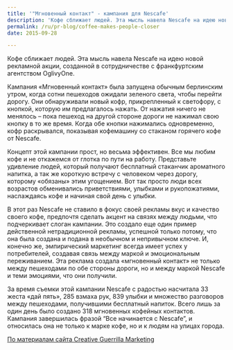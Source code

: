 ```yaml
---
title: '"Мгновенный контакт" - кампания для Nescafe'
description: 'Кофе сближает людей. Эта мысль навела Nescafe на идею новой рекламной акции, созданной в сотрудничестве с франкфуртским агентством OglivyOne.'
permalink: /ru/pr-blog/coffee-makes-people-closer
date: 2015-09-28

---
```


Кофе сближает людей. Эта мысль навела Nescafe на идею новой рекламной акции, созданной в сотрудничестве с франкфуртским агентством OglivyOne.

Кампания «Мгновенный контакт» была запущена обычным берлинским утром, когда сотни пешеходов ожидали зеленого света, чтобы перейти дорогу. Они обнаруживали новый кофр, прикрепленный к светофору, с кнопкой, которую им предлагалось нажать. От нажатия ничего не менялось – пока пешеход на другой стороне дороги не нажимал свою кнопку в то же время. Когда обе кнопки нажимались одновременно, кофр раскрывался, показывая кофемашину со стаканом горячего кофе от Nescafe.

Концепт этой кампании прост, но весьма эффективен. Все мы любим кофе и не откажемся от глотка по пути на работу. Представьте удивление людей, который получают бесплатный стаканчик ароматного напитка, а так же короткую встречу с человеком через дорогу, которому «обязаны» этим угощением. Вот так просто люди всех возрастов обменивались приветствиями, улыбками и рукопожатиями, наслаждаясь кофе и начиная свой день с улыбки.

В этот раз Nescafe не ставило в фокус своей рекламы вкус и качество своего кофе, предпочтя сделать акцент на связях между людьми, что подчеркивает слоган кампании. Это создало еще один пример действенной нетрадиционной рекламы, успешной только потому, что она была создана и подана в необычном и непривычном ключе. И, конечно же, эмпирический маркетинг всегда имеет успех у потребителей, создавая связь между маркой и эмоциональным переживанием. Эта реклама создала «мгновенный контакт» не только между пешеходами по обе стороны дороги, но и между маркой Nescafe и теми эмоциями, что они получили.

За время съемки этой кампании Nescafe с радостью насчитала 33 жеста «дай пять», 285 взмаха рук, 839 улыбки и множество разговоров между пешеходами, получившими бесплатный напиток. Всего лишь за один день было создано 318 мгновенных кофейных контактов. Кампания завершилась фразой “Все начинается с Nescafe”, и относилась она не только к марке кофе, но и к людям на улицах города.

<a href="http://www.creativeguerrillamarketing.com/guerrilla-marketing/nescafe-uses-coffee-create-instant-connections">По материалам сайта Creative Guerrilla Marketing</a>

